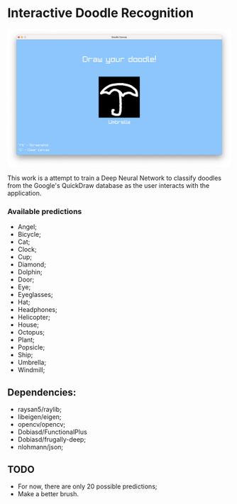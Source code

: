 # Interactive Doodle Recognition

![](./docs/screenshot.png)


This work is a attempt to train a Deep Neural Network to classify doodles from the Google's QuickDraw database as the user interacts with the application.

### Available predictions
- Angel;
- Bicycle;
- Cat;
- Clock;
- Cup;
- Diamond;
- Dolphin;
- Door;
- Eye;
- Eyeglasses;
- Hat;
- Headphones;
- Helicopter;
- House;
- Octopus;
- Plant;
- Popsicle;
- Ship;
- Umbrella;
- Windmill;

## Dependencies:
- raysan5/raylib;
- libeigen/eigen;
- opencv/opencv;
- Dobiasd/FunctionalPlus
- Dobiasd/frugally-deep;
- nlohmann/json;

## TODO
- For now, there are only 20 possible predictions;
- Make a better brush.
